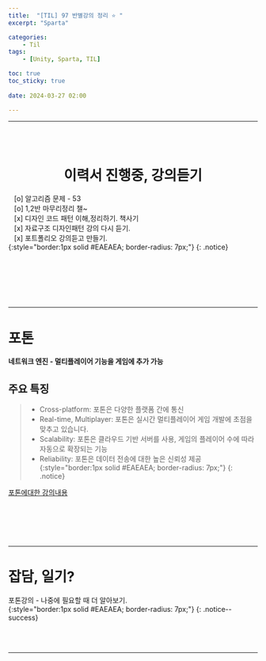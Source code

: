 ```yaml
---
title:  "[TIL] 97 반별강의 정리 ⭐ "
excerpt: "Sparta"

categories:
    - Til
tags:
    - [Unity, Sparta, TIL]

toc: true
toc_sticky: true
 
date: 2024-03-27 02:00

---
```

- - -


<BR><BR>

<center><H1>  이력서 진행중, 강의듣기 </H1></center>

&nbsp;&nbsp; [o] 알고리즘 문제  - 53       
&nbsp;&nbsp; [o] 1,2반 마무리정리  챌~   
&nbsp;&nbsp; [x] 디자인 코드 패턴 이해,정리하기. 책사기  
&nbsp;&nbsp; [x] 자료구조 디자인패턴 강의 다시 듣기.   
&nbsp;&nbsp; [x] 포트폴리오 강의듣고 만들기.   
{:style="border:1px solid #EAEAEA; border-radius: 7px;"}
{: .notice}  

<br><br><br><br><br>
- - - 

# 포톤
**네트워크 엔진 - 멀티플레이어 기능을 게임에 추가 가능**

## 주요 특징

> - Cross-platform: 포톤은 다양한 플랫폼 간에 통신
> - Real-time, Multiplayer: 포톤은 실시간 멀티플레이어 게임 개발에 초점을 맞추고 있습니다.
> - Scalability: 포톤은 클라우드 기반 서버를 사용, 게임의 플레이어 수에 따라 자동으로 확장되는 기능
> - Reliability: 포톤은 데이터 전송에 대한 높은 신뢰성 제공
{:style="border:1px solid #EAEAEA; border-radius: 7px;"}
{: .notice}  

[포톤에대한 강의내용](https://teamsparta.notion.site/48-862a99fc86bc4c628eadc8c92664920f)  
<br><br><br><br><br>
- - - 

# 잡담, 일기?
포톤강의 - 나중에 필요할 때 더 알아보기.  
{:style="border:1px solid #EAEAEA; border-radius: 7px;"}
{: .notice--success}  

<br><br>
- - -
